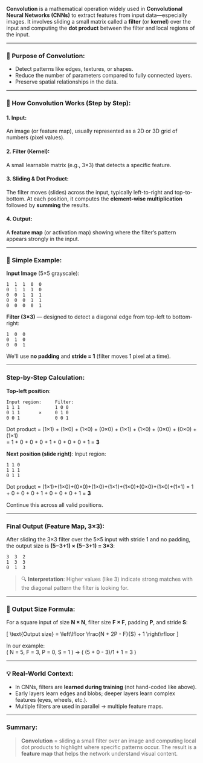 **Convolution** is a mathematical operation widely used in **Convolutional Neural Networks (CNNs)** to extract features from input data—especially images. It involves sliding a small matrix called a **filter** (or **kernel**) over the input and computing the **dot product** between the filter and local regions of the input.

---

### 🎯 Purpose of Convolution:
- Detect patterns like edges, textures, or shapes.
- Reduce the number of parameters compared to fully connected layers.
- Preserve spatial relationships in the data.

---

### 🔧 How Convolution Works (Step by Step):

#### 1. **Input**:  
An image (or feature map), usually represented as a 2D or 3D grid of numbers (pixel values).

#### 2. **Filter (Kernel)**:  
A small learnable matrix (e.g., 3×3) that detects a specific feature.

#### 3. **Sliding & Dot Product**:  
The filter moves (slides) across the input, typically left-to-right and top-to-bottom. At each position, it computes the **element-wise multiplication** followed by **summing** the results.

#### 4. **Output**:  
A **feature map** (or activation map) showing where the filter’s pattern appears strongly in the input.

---

### 📌 Simple Example:

**Input Image** (5×5 grayscale):
```
1  1  1  0  0  
0  1  1  1  0  
0  0  1  1  1  
0  0  0  1  1  
0  0  0  0  1  
```

**Filter (3×3)** — designed to detect a diagonal edge from top-left to bottom-right:
```
1  0  0  
0  1  0  
0  0  1  
```

We'll use **no padding** and **stride = 1** (filter moves 1 pixel at a time).

---

### Step-by-Step Calculation:

**Top-left position**:
```
Input region:     Filter:
1 1 1             1 0 0
0 1 1       ×     0 1 0
0 0 1             0 0 1
```
Dot product = (1×1) + (1×0) + (1×0) + (0×0) + (1×1) + (1×0) + (0×0) + (0×0) + (1×1)  
= 1 + 0 + 0 + 0 + 1 + 0 + 0 + 0 + 1 = **3**

**Next position (slide right)**:
Input region:
```
1 1 0
1 1 1
0 1 1
```
Dot product = (1×1)+(1×0)+(0×0)+(1×0)+(1×1)+(1×0)+(0×0)+(1×0)+(1×1) = 1 + 0 + 0 + 0 + 1 + 0 + 0 + 0 + 1 = **3**

Continue this across all valid positions.

---

### Final Output (Feature Map, 3×3):
After sliding the 3×3 filter over the 5×5 input with stride 1 and no padding, the output size is **(5−3+1) × (5−3+1) = 3×3**:

```
3  3  2  
1  3  3  
0  1  3  
```

> 🔍 **Interpretation**: Higher values (like 3) indicate strong matches with the diagonal pattern the filter is looking for.

---

### 📏 Output Size Formula:
For a square input of size **N × N**, filter size **F × F**, padding **P**, and stride **S**:

\[
\text{Output size} = \left\lfloor \frac{N + 2P - F}{S} + 1 \right\rfloor
\]

In our example:  
\( N = 5, F = 3, P = 0, S = 1 \) → \( (5 + 0 - 3)/1 + 1 = 3 \)

---

### 💡 Real-World Context:
- In CNNs, filters are **learned during training** (not hand-coded like above).
- Early layers learn edges and blobs; deeper layers learn complex features (eyes, wheels, etc.).
- Multiple filters are used in parallel → multiple feature maps.

---

### Summary:
> **Convolution** = sliding a small filter over an image and computing local dot products to highlight where specific patterns occur. The result is a **feature map** that helps the network understand visual content.